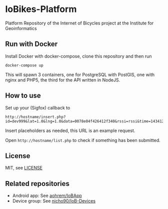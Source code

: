 # IoBikes-Platform

Platform Repository of the Internet of Bicycles project at the Institute for Geoinformatics

## Run with Docker

Install Docker with docker-compose, clone this repository and then run

```docker-compose up```

This will spawn 3 containers, one for PostgreSQL with PostGIS, one with nginx and PHP5, the third for the API written in NodeJS.

## How to use

Set up your (Sigfox) callback to

```
http://hostname/insert.php?id=dev999&lat=1.0&lng=1.0&data=0078e04f426412f340&rssi=rssi&time=1434126693&signal=signal&station=station&avgSignal=avgSignal&duplicate=duplicate
``` 

Insert placeholders as needed, this URL is an example request.

Open `http://hostname/list.php` to check if something has been submitted.

## License

MIT, see [LICENSE](LICENSE)

## Related repositories

* Android app: See [aohrem/IoBApp](https://github.com/aohrem/IoBApp)
* Device group: See [nicho90/IoB-Devices](https://github.com/nicho90/IoB-Devices)
